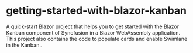 # getting-started-with-blazor-kanban
A quick-start Blazor project that helps you to get started with the Blazor Kanban component of Syncfusion in a Blazor WebAssembly application. This project also contains the code to populate cards and enable Swimlane in the Kanban..

